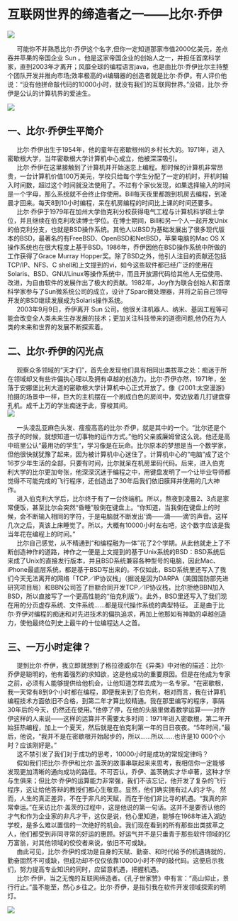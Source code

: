# 互联网世界的缔造者之一——比尔·乔伊  


![](http://www.polymer.cn/UploadFile/IndustryNewsPic/20170823145111_9572.jpeg)  

&ensp;&ensp;&ensp;可能你不并熟悉比尔·乔伊这个名字,但你一定知道那家市值2000亿美元，差点吞并苹果的帝国企业 Sun 。他是这家帝国企业的创始人之一，并担任首席科学家，直到2003年才离开；风靡全球的编程语言java，也是由比尔·乔伊比尔主持整个团队开发并推向市场;效率极高的vi编辑器的创造者就是比尔·乔伊。有人评价他说：“没有他拼命敲代码的10000小时，就没有我们的互联网世界。”没错，比尔·乔伊是公认的计算机界的爱迪生。  

![](http://www.ifcoding.com/wp-content/uploads/2016/03/Java.jpg)

## 一、比尔·乔伊生平简介
&ensp;&ensp;&ensp;比尔·乔伊出生于1954年，他的童年在密歇根州的乡村长大的。1971年，进入密歇根大学，当年密歇根大学计算机中心成立，他被深深吸引。  
&ensp;&ensp;&ensp;比尔·乔伊在这里接触到了计算机并开始迷恋上编程。那时候的计算机非常昂贵，一台计算机价值100万美元，学校只给每个学生分配了一定的机时，开机时输入时间数，超过这个时间就没法使用了。不过有个家伙发现，如果选择输入的时间是一个字母，那么系统就不会终止你使用。Bill每天夜里都跑到机房去编程，到凌晨才回来。每天8到10小时编程，呆在机房编程的时间比上课的时间还要多。  
&ensp;&ensp;&ensp;比尔·乔伊于1979年在加州大学伯克利分校获得电气工程与计算机科学硕士学位，并且继续在伯克利攻读博士学位。在博士期间，Bill和另一个人一起开发Unix的伯克利分支，也就是BSD操作系统。其他人以BSD为基础发展出了很多现代版本的BSD，最著名的有FreeBSD、OpenBSD和NetBSD，苹果电脑的Mac OS X操作系统也在很大程度上基于BSD。1986年，乔伊因他在BSD操作系统中所做的工作获得了Grace Murray Hopper奖。除了BSD之外，他引人注目的贡献还包括TCP/IP、NFS、C shell和上文提到的vi，如今这些软件都已经广泛的使用在Solaris、BSD、GNU/Linux等操作系统中，而且开放源代码给其他人无偿使用、改进，为自由软件的发展作出了极大的贡献。1982年，Joy作为联合创始人和首席科学家参与了Sun微系统公司的成立，设计了Sparc微处理器，并将之前自己领导开发的BSD继续发展成为Solaris操作系统。  
&ensp;&ensp;&ensp;2003年9月9日，乔伊离开 Sun 公司。他很关注机器人、纳米、基因工程等可能会改变全人类未来生存发展的技术；更加关注科技带来的道德问题,他仍在为人类的未来和世界的发展不断探索着。

## 二、比尔·乔伊的闪光点
&ensp;&ensp;&ensp;观察众多领域的“天才们”，首先会发现他们具有相同出类拔萃之处：痴迷于所在领域却又有些许偏执心理以及拥有卓越的创造力。比尔·乔伊亦然，1971年，坐落于安娜堡比利大道的密歇根大学计算机中心正式开放了。像《2001:太空漫游》拍摄的场景中一样，巨大的主机摆在一个刷成白色的房间中，旁边放着几打键盘穿孔机。成千上万的学生痴迷于此，穿梭其间。  
![](https://img.huxiucdn.com/article/content/201605/01/1306311451.png?imageMogr2/strip/interlace/1/quality/85/format/png)  
  
&ensp;&ensp;&ensp;一头凌乱亚麻色头发、瘦瘦高高的比尔·乔伊，就是其中的一个。“比尔还是个孩子的时候，就想知道一切事物的运作方式。”他的父亲威廉姆曾这么说。他还是高中班里公认“最用功的学生”，学习像是在玩命。比尔原本的梦想是当一个数学家，但他很快就犹豫了起来，因为被计算机中心迷住了。计算机中心的“电脑”成了这个16岁少年生活的全部，只要有时间，比尔就呆在机房里码代码。后来，进入伯克利大学的比尔更加夸张，他深深沉迷于编程之中，用键盘发明了一个让毕业导师都觉得不可能完成的飞行程序，还创造出了30年后我们依旧膜拜并使用的几大神作。  
&ensp;&ensp;&ensp;进入伯克利大学后，比尔终于有了一台终端机。所以，熬夜到凌晨2、3点是家常便饭，甚至比尔会突然“昏睡”般倒在键盘上。“你知道，当我倒在键盘上的时候，会不断输入相同的字符，于是电脑就不断发出‘滴——滴——滴’的声音。这样几次之后，真该上床睡觉了。所以，大概有10000小时左右吧，这个数字应该是我当年花在编程上的时间。”  
&ensp;&ensp;&ensp;比尔自己感觉，从不精通到“和编程融为一体”花了2个学期。从此他就走上了不断创造神作的道路，神作之一便是上文提到的基于Unix系统的BSD：BSD系统后来成了Unix的直接发行版本，并且BSD系统兼容各种型号的电脑，因此Mac、iPhone最底层系统，都是基于BSD写出来的。不仅如此，BSD系统里还写入了我们今天无法离开的网络「TCP／IP协议栈」（据说是因为DARPA（美国国防部先进研究项目局）和BBN公司签了巨额合同开发TCP／IP协议栈，比尔拒绝BBN加入BSD，所以直接写了一个更高性能的“伯克利版”）。此外，BSD里还写入了我们现在用的分页虚存系统、文件系统……都是现代操作系统的典型特征。
正是由于比尔·乔伊对编程的痴迷和对先进技术的偏执追求，再加上他那如有神助的卓越创造力，使他最终位列史上最牛的十位编程达人之首。
## 三、一万小时定律？
&ensp;&ensp;&ensp;提到比尔·乔伊，我立即就想到了格拉德威尔在《异类》中对他的描述：比尔·乔伊是聪明的，他有着强烈的求知欲，这是他成功的重要原因。但是在他成为专家之前，必须有人能够提供给他机会，让他知道怎样去成为一名专家。“在密歇根，我一天常有8到9个小时都在编程，即便我来到了伯克利，相对而言，我在计算机编程技术方面依旧不合格，到第二年才算比较精通。我在那里编写的程序，事隔30年后的今天，仍然还在使用。”他停了停，在他的头脑里做着数学运算——对乔伊这样的人来说——这样的运算并不需要太多时间：1971年进入密歇根，第二年开始狂热编程，加上一个夏天，然后就是在伯克利第一年的日日夜夜。“5年时间，”最后，他说，“我并不是在密歇根开始起步的，所以……所以……也许是10 000个小时？应该刚好是。”  
&ensp;&ensp;&ensp;这不禁引发了我们对于成功的思考，10000小时是成功的常规定律吗？  
&ensp;&ensp;&ensp;假如我们把比尔·乔伊和比尔·盖茨的故事串联起来来思考，我相信你一定能够发现更加清晰的通向成功的路径。不可否认，乔伊、盖茨确实才华卓著，这种才华与生俱来；但比尔·乔伊的运算能力非常强，我们不该忘记，他开发了复杂的飞行程序，这让给他答辩的教授们都心生敬意。显然，他们确实拥有过人的才华。
然而，人生的真正差异，不在于非凡的天赋，而在于他们非比寻的机遇。“我真的非常幸运。”在采访比尔·盖茨的过程中，这是他说的第一句话。这并不是要否认他的才气和作为企业家的非凡才干，这仅是说，他心里知道，能够在1968年进入湖边学校，是多么难以置信的一次绝好的机会。我们现在看到的所有那些出类拔萃之人，他们都受到非同寻常的好运的惠顾。好运气并不是只垂青于那些软件领域的亿万富翁，对其他领域的佼佼者来说，依旧不可或缺。  
&ensp;&ensp;&ensp;由此可见，比尔·乔伊的成功是自身的天赋、勤奋、和时代给予的机遇铸就的，勤奋固然不可或缺，但成功却不仅仅依靠10000小时不停的敲代码。这便启示我们，努力提高专业知识的同时，应留意机遇，把握机遇。  
&ensp;&ensp;&ensp;比尔·乔伊，当之无愧的互联网缔造者。《孔子世家赞》中有言：“高山仰止，景行行止。”虽不能至，然心乡往之。比尔·乔伊，是指引我在软件开发领域探索的明灯。
  
![](https://ss2.baidu.com/6ONYsjip0QIZ8tyhnq/it/u=847351889,1098126004&fm=173&s=D734C56ECEA9A455507DDDB203004001&w=640&h=480&img.JPEG)